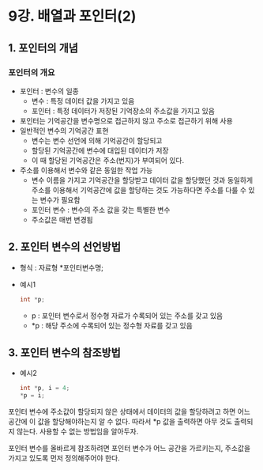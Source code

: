 # 9강. 배열과 포인터(2)

## 1. 포인터의 개념

### 포인터의 개요

- 포인터 : 변수의 일종
  - 변수 : 특정 데이터 값을 가지고 있음
  - 포인터 : 특정 데이터가 저장된 기억장소의 주소값을 가지고 있음
- 포인터는 기억공간을 변수명으로 접근하지 않고 주소로 접근하기 위해 사용
- 일반적인 변수의 기억공간 표현
  - 변수는 변수 선언에 의해 기억공간이 할당되고
  - 할당된 기억공간에 변수에 대입된 데이터가 저장
  - 이 때 할당된 기억공간은 주소(번지)가 부여되어 있다.
- 주소를 이용해서 변수와 같은 동일한 작업 가능
  - 변수 이름을 가지고 기억공간을 할당받고 데이터 값을 할당했던 것과 동일하게 주소를 이용해서 기억공간에 값을 할당하는 것도 가능하다면 주소를 다룰 수 있는 변수가 필요함
  - 포인터 변수 : 변수의 주소 값을 갖는 특별한 변수
  - 주소값은 매번 변경됨

## 2. 포인터 변수의 선언방법

- 형식 : 자료형 *포인터변수명;

- 예시1

  ```c
  int *p;
  ```

  - p : 포인터 변수로서 정수형 자료가 수록되어 있는 주소를 갖고 있음
  - *p : 해당 주소에 수록되어 있는 정수형 자료를 갖고 있음

## 3. 포인터 변수의 참조방법

- 예시2

  ```c
  int *p, i = 4;
  *p = i;
  ```

포인터 변수에 주소값이 할당되지 않은 상태에서 데이터의 값을 할당하려고 하면 어느 공간에 이 값을 할당해야하는지 알 수 없다. 따라서 *p 값을 출력하면 아무 것도 출력되지 않는다. 사용할 수 없는 방법임을 알아두자.

포인터 변수를 올바르게 참조하려면 포인터 변수가 어느 공간을 가르키는지, 주소값을 가지고 있도록 먼저 정의해주어야 한다.
